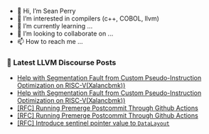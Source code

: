 - 👋 Hi, I’m Sean Perry
- 👀 I’m interested in compilers (c++, COBOL, llvm)
- 🌱 I’m currently learning ...
- 💞️ I’m looking to collaborate on ...
- 📫 How to reach me ...

<!---
s66perry/s66perry is a ✨ special ✨ repository because its `README.md` (this file) appears on your GitHub profile.
You can click the Preview link to take a look at your changes.
--->
### 📕 Latest LLVM Discourse Posts

<!-- DISCOURSE-LLVM:START -->
- [Help with Segmentation Fault from Custom Pseudo-Instruction Optimization on RISC-V&lpar;Xalancbmk&rpar;&rpar;](https://discourse.llvm.org/t/help-with-segmentation-fault-from-custom-pseudo-instruction-optimization-on-risc-v-xalancbmk/86197#post_2)
- [Help with Segmentation Fault from Custom Pseudo-Instruction Optimization on RISC-V&lpar;Xalancbmk&rpar;&rpar;](https://discourse.llvm.org/t/help-with-segmentation-fault-from-custom-pseudo-instruction-optimization-on-risc-v-xalancbmk/86197#post_1)
- [[RFC] Running Premerge Postcommit Through Github Actions](https://discourse.llvm.org/t/rfc-running-premerge-postcommit-through-github-actions/86124#post_7)
- [[RFC] Running Premerge Postcommit Through Github Actions](https://discourse.llvm.org/t/rfc-running-premerge-postcommit-through-github-actions/86124#post_6)
- [[RFC] Introduce sentinel pointer value to `DataLayout`](https://discourse.llvm.org/t/rfc-introduce-sentinel-pointer-value-to-datalayout/85265#post_17)
<!-- DISCOURSE-LLVM:END -->
